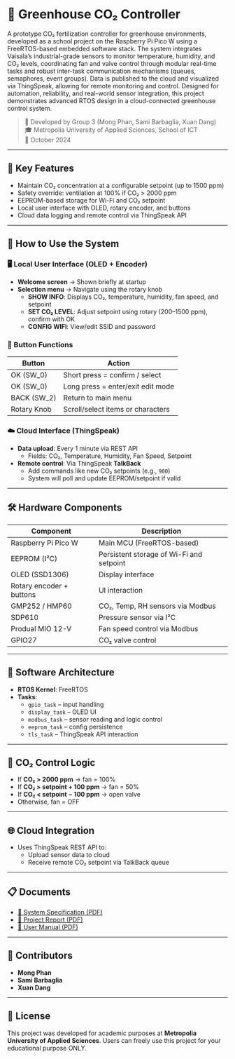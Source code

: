 
# 🌿 Greenhouse CO₂ Controller

A prototype CO₂ fertilization controller for greenhouse environments, developed as a school project on the
              Raspberry Pi Pico W using a FreeRTOS-based embedded software stack. The system integrates Vaisala’s
              industrial-grade sensors to monitor temperature, humidity, and CO₂ levels, coordinating fan and valve
              control through modular real-time tasks and robust inter-task communication mechanisms (queues,
              semaphores, event groups). Data is published to the cloud and visualized via ThingSpeak, allowing for
              remote monitoring and control. Designed for automation, reliability, and real-world sensor integration,
              this project demonstrates advanced RTOS design in a cloud-connected greenhouse control system.

> 🏫 Developed by Group 3 (Mong Phan, Sami Barbaglia, Xuan Dang)  
> 🎓 Metropolia University of Applied Sciences, School of ICT  
> 📅 October 2024

---

## 📌 Key Features

- Maintain CO₂ concentration at a configurable setpoint (up to 1500 ppm)
- Safety override: ventilation at 100% if CO₂ > 2000 ppm
- EEPROM-based storage for Wi-Fi and CO₂ setpoint
- Local user interface with OLED, rotary encoder, and buttons
- Cloud data logging and remote control via ThingSpeak API

---

## 🧭 How to Use the System

### 🖥️ Local User Interface (OLED + Encoder)

- **Welcome screen** → Shown briefly at startup
- **Selection menu** → Navigate using the rotary knob
  - **SHOW INFO**: Displays CO₂, temperature, humidity, fan speed, and setpoint
  - **SET CO₂ LEVEL**: Adjust setpoint using rotary (200–1500 ppm), confirm with OK
  - **CONFIG WIFI**: View/edit SSID and password

### 🔧 Button Functions

| Button         | Action                                    |
|----------------|-------------------------------------------|
| OK (SW_0)      | Short press = confirm / select            |
| OK (SW_0)      | Long press = enter/exit edit mode         |
| BACK (SW_2)    | Return to main menu                       |
| Rotary Knob    | Scroll/select items or characters         |

### ☁️ Cloud Interface (ThingSpeak)

- **Data upload**: Every 1 minute via REST API
  - Fields: CO₂, Temperature, Humidity, Fan Speed, Setpoint
- **Remote control**: Via ThingSpeak **TalkBack**
  - Add commands like new CO₂ setpoints (e.g., `900`)
  - System will poll and update EEPROM/setpoint if valid

---

## 🛠️ Hardware Components

| Component               | Description                                               |
|-------------------------|-----------------------------------------------------------|
| Raspberry Pi Pico W     | Main MCU (FreeRTOS-based)                                 |
| EEPROM (I²C)            | Persistent storage of Wi-Fi and setpoint                  |
| OLED (SSD1306)          | Display interface                                         |
| Rotary encoder + buttons| UI interaction                                            |
| GMP252 / HMP60          | CO₂, Temp, RH sensors via Modbus                          |
| SDP610                  | Pressure sensor via I²C                                   |
| Produal MIO 12-V        | Fan speed control via Modbus                              |
| GPIO27                  | CO₂ valve control                                         |

---

## 🧠 Software Architecture

- **RTOS Kernel**: FreeRTOS
- **Tasks**:
  - `gpio_task` – input handling
  - `display_task` – OLED UI
  - `modbus_task` – sensor reading and logic control
  - `eeprom_task` – config persistence
  - `tls_task` – ThingSpeak API interaction

---

## 🚦 CO₂ Control Logic

- If **CO₂ > 2000 ppm** → fan = 100%
- If **CO₂ > setpoint + 100 ppm** → fan = 50%
- If **CO₂ < setpoint − 100 ppm** → open valve
- Otherwise, fan = OFF

---

## 🌐 Cloud Integration

- Uses ThingSpeak REST API to:
  - Upload sensor data to cloud
  - Receive remote CO₂ setpoint via TalkBack queue

---

## 📋 Documents

- [📄 System Specification (PDF)](./Docs/Greenhouse%20CO2_controller_specification.pdf)
- [📄 Project Report (PDF)](./Docs/Greenhouse%20CO2%20controller%20Project%20report%20-%20G03.pdf)
- [📄 User Manual (PDF)](./Docs/Greenhouse%20CO2%20controller%20User%20manual%20-%20G03.pdf)

---

## 📌 Contributors

- **Mong Phan**
- **Sami Barbaglia**
- **Xuan Dang**

---

## 📜 License

This project was developed for academic purposes at **Metropolia University of Applied Sciences**. Users can freely use this project for your educational purpose ONLY.
